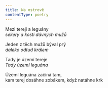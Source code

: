 ```yaml
---
title: Na ostrově
contentType: poetry
---
```


<section>

Mezi tereji a leguány  
_sekery a kosti dávných mužů_

</section>

<section>

Jeden z těch mužů býval prý  
_daleko odtud králem_

</section>

<section>

Tady je území tereje  
_Tady území leguána_

</section>

<section>

Území leguána začíná tam,  
kam terej dosáhne zobákem, když natáhne krk

</section>
